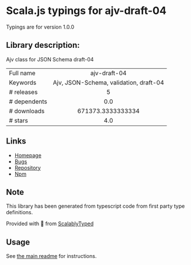 
# Scala.js typings for ajv-draft-04

Typings are for version 1.0.0

## Library description:
Ajv class for JSON Schema draft-04

|                    |                 |
| ------------------ | :-------------: |
| Full name          | ajv-draft-04 |
| Keywords           | Ajv, JSON-Schema, validation, draft-04 |
| # releases         | 5 |
| # dependents       | 0.0 |
| # downloads        | 671373.3333333334 |
| # stars            | 4.0 |

## Links
- [Homepage](https://github.com/ajv-validator/ajv-draft-04#readme)
- [Bugs](https://github.com/ajv-validator/ajv-draft-04/issues)
- [Repository](https://github.com/ajv-validator/ajv-draft-04)
- [Npm](https://www.npmjs.com/package/ajv-draft-04)
    


## Note
This library has been generated from typescript code from first party type definitions.

Provided with :purple_heart: from [ScalablyTyped](https://github.com/oyvindberg/ScalablyTyped)

## Usage
See [the main readme](../../readme.md) for instructions.


